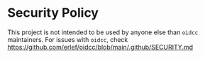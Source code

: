 # Security Policy

This project is not intended to be used by anyone else than
`oidcc` maintainers. For issues with `oidcc`, check
https://github.com/erlef/oidcc/blob/main/.github/SECURITY.md